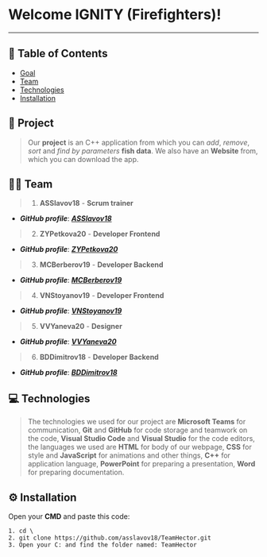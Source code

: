  # Welcome IGNITY (Firefighters)!
 	

---
 
## 📖 Table of Contents
 
+ [Goal](#goal)
+ [Team](#team)
+ [Technologies](#technologies)
+ [Installation](#installation)
 
## 🎯 Project <a name = "goal"></a>
> Our **project** is an C++ application from which you can *add*, *remove*, *sort* and *find by parameters* **fish data**. We also have an **Website** from, which you can download the app.
 
## 💪🏻 Team	<a name = "team"></a>
> 1. **ASSlavov18** - **Scrum trainer**	
   - ***GitHub profile***: [***ASSlavov18***](https://github.com/asslavov18)	
 
> 2. **ZYPetkova20** - **Developer Frontend**	
   - ***GitHub profile***: [***ZYPetkova20***](https://github.com/ZYPetkova20)	
 
> 3. **MCBerberov19** - **Developer Backend**	
   - ***GitHub profile***: [***MCBerberov19***](https://github.com/MCBerberov19)	
 
> 4. **VNStoyanov19** - **Developer Frontend**	
   - ***GitHub profile***: [***VNStoyanov19***](https://github.com/VNStoyanov19)

 > 5. **VVYaneva20** - **Designer**	
   - ***GitHub profile***: [***VVYaneva20***](https://github.com/VVYaneva20)
  
 > 6. **BDDimitrov18** - **Developer Backend**	
   - ***GitHub profile***: [***BDDimitrov18***](https://github.com/BDDimitrov18)
 
## 💻 Technologies	<a name = "technologies"></a>
> The technologies we used for our project are **Microsoft Teams** for communication, **Git** and **GitHub** for code storage and teamwork on the code, **Visual Studio Code** and **Visual Studio** for the code editors, the languages we used are **HTML** for body of our webpage, **CSS** for style and **JavaScript** for animations and other things, **C++** for application language, **PowerPoint** for preparing a presentation, **Word** for preparing documentation.
 
## ⚙️ Installation	<a name = "installation"></a>
 
Open your **CMD** and paste this code:
 
````	
1. cd \
2. git clone https://github.com/asslavov18/TeamHector.git
3. Open your C: and find the folder named: TeamHector
````	
